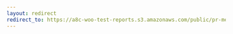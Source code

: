 ```yaml
---
layout: redirect
redirect_to: https://a8c-woo-test-reports.s3.amazonaws.com/public/pr-merge/40970/e2e/index.html
---
```

